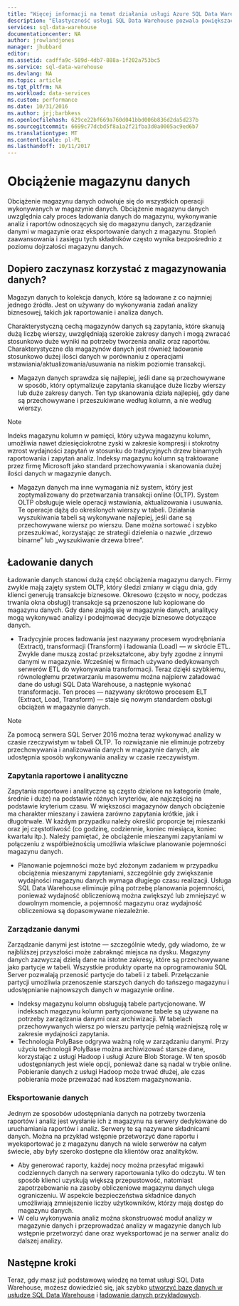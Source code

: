 ```yaml
---
title: "Więcej informacji na temat działania usługi Azure SQL Data Warehouse | Dokumentacja firmy Microsoft"
description: "Elastyczność usługi SQL Data Warehouse pozwala powiększać, zmniejszać lub wstrzymywać moc obliczeniową przy użyciu ruchomej skali jednostek magazynu danych (jednostki DWU). W tym artykule opisano metryki magazynu danych i ich relacje z jednostkami DWU. "
services: sql-data-warehouse
documentationcenter: NA
author: jrowlandjones
manager: jhubbard
editor: 
ms.assetid: cadffa9c-589d-4db7-888a-1f202a753bc5
ms.service: sql-data-warehouse
ms.devlang: NA
ms.topic: article
ms.tgt_pltfrm: NA
ms.workload: data-services
ms.custom: performance
ms.date: 10/31/2016
ms.author: jrj;barbkess
ms.openlocfilehash: 629ce22bf669a760d041bbd006b836d2da5d237b
ms.sourcegitcommit: 6699c77dcbd5f8a1a2f21fba3d0a0005ac9ed6b7
ms.translationtype: MT
ms.contentlocale: pl-PL
ms.lasthandoff: 10/11/2017
---
```

# <a name="data-warehouse-workload"></a>Obciążenie magazynu danych
Obciążenie magazynu danych odwołuje się do wszystkich operacji wykonywanych w magazynie danych. Obciążenie magazynu danych uwzględnia cały proces ładowania danych do magazynu, wykonywanie analiz i raportów odnoszących się do magazynu danych, zarządzanie danymi w magazynie oraz eksportowanie danych z magazynu. Stopień zaawansowania i zasięgu tych składników często wynika bezpośrednio z poziomu dojrzałości magazynu danych.

## <a name="new-to-data-warehousing"></a>Dopiero zaczynasz korzystać z magazynowania danych?
Magazyn danych to kolekcja danych, które są ładowane z co najmniej jednego źródła. Jest on używany do wykonywania zadań analizy biznesowej, takich jak raportowanie i analiza danych.

Charakterystyczną cechą magazynów danych są zapytania, które skanują dużą liczbę wierszy, uwzględniają szerokie zakresy danych i mogą zwracać stosunkowo duże wyniki na potrzeby tworzenia analiz oraz raportów. Charakterystyczne dla magazynów danych jest również ładowanie stosunkowo dużej ilości danych w porównaniu z operacjami wstawiania/aktualizowania/usuwania na niskim poziomie transakcji.

* Magazyn danych sprawdza się najlepiej, jeśli dane są przechowywane w sposób, który optymalizuje zapytania skanujące duże liczby wierszy lub duże zakresy danych. Ten typ skanowania działa najlepiej, gdy dane są przechowywane i przeszukiwane według kolumn, a nie według wierszy.

> [!NOTE]
> Indeks magazynu kolumn w pamięci, który używa magazynu kolumn, umożliwia nawet dziesięciokrotne zyski w zakresie kompresji i stokrotny wzrost wydajności zapytań w stosunku do tradycyjnych drzew binarnych raportowania i zapytań analiz. Indeksy magazynu kolumn są traktowane przez firmę Microsoft jako standard przechowywania i skanowania dużej ilości danych w magazynie danych.
> 
> 

* Magazyn danych ma inne wymagania niż system, który jest zoptymalizowany do przetwarzania transakcji online (OLTP). System OLTP obsługuje wiele operacji wstawiania, aktualizowania i usuwania. Te operacje dążą do określonych wierszy w tabeli. Działania wyszukiwania tabeli są wykonywane najlepiej, jeśli dane są przechowywane wiersz po wierszu. Dane można sortować i szybko przeszukiwać, korzystając ze strategii dzielenia o nazwie „drzewo binarne” lub „wyszukiwanie drzewa btree”.

## <a name="data-loading"></a>Ładowanie danych
Ładowanie danych stanowi dużą część obciążenia magazynu danych. Firmy zwykle mają zajęty system OLTP, który śledzi zmiany w ciągu dnia, gdy klienci generują transakcje biznesowe. Okresowo (często w nocy, podczas trwania okna obsługi) transakcje są przenoszone lub kopiowane do magazynu danych. Gdy dane znajdą się w magazynie danych, analitycy mogą wykonywać analizy i podejmować decyzje biznesowe dotyczące danych.

* Tradycyjnie proces ładowania jest nazywany procesem wyodrębniania (Extract), transformacji (Transform) i ładowania (Load) — w skrócie ETL. Zwykle dane muszą zostać przekształcone, aby były zgodne z innymi danymi w magazynie. Wcześniej w firmach używano dedykowanych serwerów ETL do wykonywania transformacji. Teraz dzięki szybkiemu, równoległemu przetwarzaniu masowemu można najpierw załadować dane do usługi SQL Data Warehouse, a następnie wykonać transformacje. Ten proces — nazywany skrótowo procesem ELT (Extract, Load, Transform) — staje się nowym standardem obsługi obciążeń w magazynie danych.

> [!NOTE]
> Za pomocą serwera SQL Server 2016 można teraz wykonywać analizy w czasie rzeczywistym w tabeli OLTP. To rozwiązanie nie eliminuje potrzeby przechowywania i analizowania danych w magazynie danych, ale udostępnia sposób wykonywania analizy w czasie rzeczywistym.
> 
> 

### <a name="reporting-and-analysis-queries"></a>Zapytania raportowe i analityczne
Zapytania raportowe i analityczne są często dzielone na kategorie (małe, średnie i duże) na podstawie różnych kryteriów, ale najczęściej na podstawie kryterium czasu. W większości magazynów danych obciążenie ma charakter mieszany i zawiera zarówno zapytania krótkie, jak i długotrwałe. W każdym przypadku należy określić proporcje tej mieszanki oraz jej częstotliwość (co godzinę, codziennie, koniec miesiąca, koniec kwartału itp.). Należy pamiętać, że obciążenie mieszanymi zapytaniami w połączeniu z współbieżnością umożliwia właściwe planowanie pojemności magazynu danych.

* Planowanie pojemności może być złożonym zadaniem w przypadku obciążenia mieszanymi zapytaniami, szczególnie gdy zwiększanie wydajności magazynu danych wymaga długiego czasu realizacji. Usługa SQL Data Warehouse eliminuje pilną potrzebę planowania pojemności, ponieważ wydajność obliczeniową można zwiększyć lub zmniejszyć w dowolnym momencie, a pojemność magazynu oraz wydajność obliczeniowa są dopasowywane niezależnie.

### <a name="data-management"></a>Zarządzanie danymi
Zarządzanie danymi jest istotne — szczególnie wtedy, gdy wiadomo, że w najbliższej przyszłości może zabraknąć miejsca na dysku. Magazyny danych zazwyczaj dzielą dane na istotne zakresy, które są przechowywane jako partycje w tabeli. Wszystkie produkty oparte na oprogramowaniu SQL Server pozwalają przenosić partycje do tabeli i z tabeli. Przełączanie partycji umożliwia przenoszenie starszych danych do tańszego magazynu i udostępnianie najnowszych danych w magazynie online.

* Indeksy magazynu kolumn obsługują tabele partycjonowane. W indeksach magazynu kolumn partycjonowane tabele są używane na potrzeby zarządzania danymi oraz archiwizacji. W tabelach przechowywanych wiersz po wierszu partycje pełnią ważniejszą rolę w zakresie wydajności zapytania.  
* Technologia PolyBase odgrywa ważną rolę w zarządzaniu danymi. Przy użyciu technologii PolyBase można archiwizować starsze dane, korzystając z usługi Hadoop i usługi Azure Blob Storage.  W ten sposób udostępnianych jest wiele opcji, ponieważ dane są nadal w trybie online.  Pobieranie danych z usługi Hadoop może trwać dłużej, ale czas pobierania może przeważać nad kosztem magazynowania.

### <a name="exporting-data"></a>Eksportowanie danych
Jednym ze sposobów udostępniania danych na potrzeby tworzenia raportów i analiz jest wysłanie ich z magazynu na serwery dedykowane do uruchamiania raportów i analiz. Serwery te są nazywane składnicami danych. Można na przykład wstępnie przetworzyć dane raportu i wyeksportować je z magazynu danych na wiele serwerów na całym świecie, aby były szeroko dostępne dla klientów oraz analityków.

* Aby generować raporty, każdej nocy można przesyłać migawki codziennych danych na serwery raportowania tylko do odczytu. W ten sposób klienci uzyskują większą przepustowość, natomiast zapotrzebowanie na zasoby obliczeniowe magazynu danych ulega ograniczeniu. W aspekcie bezpieczeństwa składnice danych umożliwiają zmniejszenie liczby użytkowników, którzy mają dostęp do magazynu danych.
* W celu wykonywania analiz można skonstruować moduł analizy w magazynie danych i przeprowadzać analizy w magazynie danych lub wstępnie przetworzyć dane oraz wyeksportować je na serwer analiz do dalszej analizy.

## <a name="next-steps"></a>Następne kroki
Teraz, gdy masz już podstawową wiedzę na temat usługi SQL Data Warehouse, możesz dowiedzieć się, jak szybko [utworzyć bazę danych w usłudze SQL Data Warehouse][create a SQL Data Warehouse] i [ładowanie danych przykładowych][load sample data].

<!--Image references-->

<!--Article references-->
[load sample data]: ./sql-data-warehouse-load-sample-databases.md
[create a SQL Data Warehouse]: ./sql-data-warehouse-get-started-provision.md

<!--MSDN references-->

<!--Other web references-->
